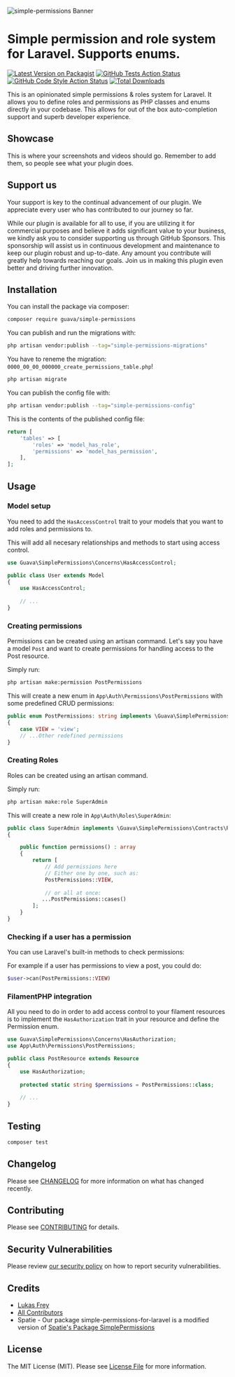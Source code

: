 ![simple-permissions Banner](docs/images/banner.jpg)


# Simple permission and role system for Laravel. Supports enums.

[![Latest Version on Packagist](https://img.shields.io/packagist/v/guava/simple-permissions-for-laravel.svg?style=flat-square)](https://packagist.org/packages/guava/simple-permissions-for-laravel)
[![GitHub Tests Action Status](https://img.shields.io/github/actions/workflow/status/guava/simple-permissions-for-laravel/run-tests.yml?branch=main&label=tests&style=flat-square)](https://github.com/guava/simple-permissions-for-laravel/actions?query=workflow%3Arun-tests+branch%3Amain)
[![GitHub Code Style Action Status](https://img.shields.io/github/actions/workflow/status/guava/simple-permissions-for-laravel/fix-php-code-style-issues.yml?branch=main&label=code%20style&style=flat-square)](https://github.com/guava/simple-permissions-for-laravel/actions?query=workflow%3A"Fix+PHP+code+style+issues"+branch%3Amain)
[![Total Downloads](https://img.shields.io/packagist/dt/guava/simple-permissions-for-laravel.svg?style=flat-square)](https://packagist.org/packages/guava/simple-permissions-for-laravel)

This is an opinionated simple permissions & roles system for Laravel. It allows you to define roles and permissions as PHP classes and enums directly in your codebase. This allows for out of the box auto-completion support and superb developer experience.

## Showcase

This is where your screenshots and videos should go. Remember to add them, so people see what your plugin does.

## Support us

Your support is key to the continual advancement of our plugin. We appreciate every user who has contributed to our journey so far.

While our plugin is available for all to use, if you are utilizing it for commercial purposes and believe it adds significant value to your business, we kindly ask you to consider supporting us through GitHub Sponsors. This sponsorship will assist us in continuous development and maintenance to keep our plugin robust and up-to-date. Any amount you contribute will greatly help towards reaching our goals. Join us in making this plugin even better and driving further innovation.

## Installation

You can install the package via composer:

```bash
composer require guava/simple-permissions
```

You can publish and run the migrations with:

```bash
php artisan vendor:publish --tag="simple-permissions-migrations"
```

You have to reneme the migration: `0000_00_00_000000_create_permissions_table.php`!

```bash
php artisan migrate
```

You can publish the config file with:

```bash
php artisan vendor:publish --tag="simple-permissions-config"
```

This is the contents of the published config file:

```php
return [
    'tables' => [
        'roles' => 'model_has_role',
        'permissions' => 'model_has_permission',
    ],
];
```

## Usage

### Model setup
You need to add the `HasAccessControl` trait to your models that you want to add roles and permissions to.

This will add all necesary relationships and methods to start using access control.
```php
use Guava\SimplePermissions\Concerns\HasAccessControl;

public class User extends Model
{
    use HasAccessControl;
    
    // ...
}
```

### Creating permissions
Permissions can be created using an artisan command.
Let's say you have a model `Post` and want to create permissions for handling access to the Post resource.

Simply run:
```bash
php artisan make:permission PostPermissions
```

This will create a new enum in `App\Auth\Permissions\PostPermissions` with some predefined CRUD permissions:

```php
public enum PostPermissions: string implements \Guava\SimplePermissions\Contracts\Permission 
{
    case VIEW = 'view';
    // ...Other redefined permissions
}
```

### Creating Roles
Roles can be created using an artisan command.

Simply run:
```bash
php artisan make:role SuperAdmin
```

This will create a new role in `App\Auth\Roles\SuperAdmin`:

```php
public class SuperAdmin implements \Guava\SimplePermissions\Contracts\Role
{

    public function permissions() : array
    {
        return [
            // Add permissions here
            // Either one by one, such as:
            PostPermissions::VIEW,
            
            // or all at once:
           ...PostPermissions::cases()
        ];
    }
}
```

### Checking if a user has a permission
You can use Laravel's built-in methods to check permissions:

For example if a user has permissions to view a post, you could do:
```php
$user->can(PostPermissions::VIEW)
```

### FilamentPHP integration
All you need to do in order to add access control to your filament resources is to implement the `HasAuthorization` trait in your resource and define the Permission enum.

```php
use Guava\SimplePermissions\Concerns\HasAuthorization;
use App\Auth\Permissions\PostPermissions;

public class PostResource extends Resource
{
    use HasAuthorization;
    
    protected static string $permissions = PostPermissions::class;
    
    // ...
}
```

## Testing

```bash
composer test
```

## Changelog

Please see [CHANGELOG](CHANGELOG.md) for more information on what has changed recently.

## Contributing

Please see [CONTRIBUTING](CONTRIBUTING.md) for details.

## Security Vulnerabilities

Please review [our security policy](../../security/policy) on how to report security vulnerabilities.

## Credits

- [Lukas Frey](https://github.com/GuavaCZ)
- [All Contributors](../../contributors)
- Spatie - Our package simple-permissions-for-laravel is a modified version of [Spatie's Package SimplePermissions](https://github.com/spatie/package-simple-permissions-for-laravel-laravel)

## License

The MIT License (MIT). Please see [License File](LICENSE.md) for more information.
